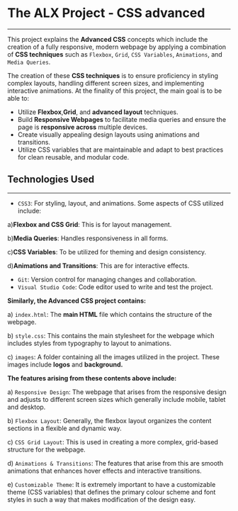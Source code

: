 # The ALX Project - CSS advanced
---------------
This project explains the __Advanced CSS__ concepts which include 
the creation of a fully responsive, modern webpage by applying a 
combination of __CSS techniques__ such as `Flexbox`, `Grid`, `CSS Variables`, 
`Animations`, and `Media Queries`.

The creation of these __CSS techniques__ is to ensure proficiency in 
styling complex layouts, handling different screen sizes, and implementing 
interactive animations. At the finality of this project, the main goal is to be able to:
- Utilize __Flexbox__,__Grid__, and __advanced layout__ techniques.
- Build __Responsive Webpages__ to facilitate media queries and ensure 
the page is __responsive across__ multiple devices.
- Create visually appealing design layouts using animations and transitions.
- Utilize CSS variables that are maintainable and adapt to best practices
for clean reusable, and modular code.  

## Technologies Used
-------------
- `CSS3`: For styling, layout, and animations. Some aspects of CSS utilized include:

a)__Flexbox and CSS Grid__: This is for layout management.

b)__Media Queries__: Handles responsiveness in all forms.

c)__CSS Variables__: To be utilized for theming and design consistency.

d)__Animations and Transitions__: This are for interactive effects.

- `Git`: Version control for managing changes and collaboration.
- `Visual Studio Code`: Code editor used to write and test the project.

__Similarly, the Advanced CSS project contains:__

a) `index.html`: The __main HTML__ file which contains the structure of the webpage.

b) `style.css`: This contains the main stylesheet for the webpage which includes 
styles from typography to layout to animations.

c) `images`: A folder containing all the images utilized in the project. These images include __logos__ and __background.__  

__The features arising from these contents above include:__

a) `Responsive Design`: The webpage that arises from the responsive design and 
adjusts to different screen sizes which generally include mobile, tablet and desktop.

b) `Flexbox Layout`: Generally, the flexbox layout organizes the content sections in a flexible and dynamic way.

c) `CSS Grid Layout`: This is used in creating a more complex, grid-based structure for the webpage.

d) `Animations & Transitions`: The features that arise from this are smooth animations
that enhances hover effects and interactive transitions.

e) `Customizable Theme`: It is extremely important to have a customizable theme (CSS variables) that defines the primary colour scheme and font styles in such a way that makes modification of the design easy.   


